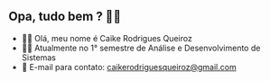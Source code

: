 ## Opa, tudo bem ? 👨‍💻

- 🧙‍♂️ Olá, meu nome é Caike Rodrigues Queiroz
- 👨‍🎓 Atualmente no 1° semestre de Análise e Desenvolvimento de Sistemas
- 📩 E-mail para contato: <caikerodriguesqueiroz@gmail.com>

